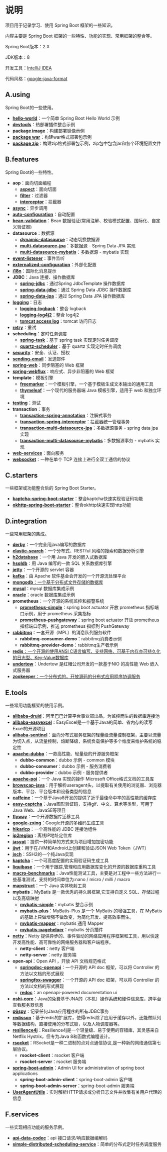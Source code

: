 # 说明

项目用于记录学习、使用 Spring Boot 框架的一些知识。

内容主要是 Spring Boot 框架的一些特性、功能的实现、常用框架的整合等。

Spring Boot版本：2.X

JDK版本：8

开发工具：[IntelliJ IDEA](https://www.jetbrains.com/idea/)

代码风格：[google-java-format](https://github.com/google/google-java-format)

## A.using

Spring Boot的一些使用。

- [**hello-world**](DOC/A.using/hello-world/Hello-World.md)：一个简单 Spring Boot Hello World 示例
- [**devtools**](spring-boot-example/A.using/devtools)：热部署插件整合示例
- [**package image**](spring-boot-example/A.using/package-image)：构建部署镜像示例
- [**package war**](spring-boot-example/A.using/package-war)：构建war格式部署包示例
- [**package zip**](spring-boot-example/A.using/package-zip)：构建zip格式部署包示例，zip包中包含jar和各个环境配置文件

## B.features

Spring Boot的一些特性。

- **aop**：面向切面编程
  - [**aspect**](spring-boot-example/B.features/aop/aspect)：面向切面
  - [**filter**](spring-boot-example/B.features/aop/filter)：过滤器
  - [**interceptor**](spring-boot-example/B.features/aop/interceptor)：拦截器
- [**async**](spring-boot-example/B.features/async)：异步调用
- [**auto-configuration**](DOC/B.feature/auto-configuration/Creating-Your-Own-Auto-Configuration.md)：自动配置
- [**bean-validation**](DOC/B.feature/bean-validation/bean-validation.md)：Bean 数据验证(常用注解、校验模式配置、国际化、自定义验证器)
- **datasource**：数据源
  - [**dynamic-datasource**](spring-boot-example/B.features/datasource/dynamic-datasource)：动态切换数据源
  - [**multi-datasource-jpa**](spring-boot-example/B.features/datasource/multi-datasource-jpa)：多数据源 - Spring Data JPA 实现
  - [**multi-datasource-mybatis**](spring-boot-example/B.features/datasource/multi-datasource-mybatis)：多数据源 - mybatis 实现
- [**event-listener**](spring-boot-example/B.features/event-listener)：事件监听
- [**externalized-configuration**](DOC/B.feature/externalized-configuration/Externalized-Configuration.md)：外部化配置
- [**i18n**](DOC/B.feature/i18n/i18n.md)：国际化消息提示
- **JDBC**：Java 连接、操作数据库
  - [**spring-jdbc**](spring-boot-example/B.features/jdbc/spring-jdbc)：通过Spring JdbcTemplate 操作数据库
  - [**spring-data-jdbc**](spring-boot-example/B.features/jdbc/spring-data-jdbc)：通过 Spring Data JDBC 操作数据库
  - [**spring-data-jpa**](spring-boot-example/B.features/jdbc/spring-data-jpa)：通过 Spring Data JPA 操作数据库
- [**logging**](DOC/B.feature/logging/logging.md)：日志
  - [**logging-logback**](spring-boot-example/B.features/logging/logging-logback)：整合 logback
  - [**logging-log4j2**](spring-boot-example/B.features/logging/logging-log4j2)：整合 log4j2
  - [**tomcat access log**](DOC/B.feature/logging/logging-tomcat-access.md)：tomcat 访问日志
- [**retry**](spring-boot-example/B.features/retry)：重试
- **scheduling**：定时任务调度
  - [**spring-task**](spring-boot-example/B.features/scheduling/spring-task)：基于 spring task 实现定时任务调度
  - [**quartz-scheduler**](spring-boot-example/B.features/scheduling/quartz-scheduler)：基于 quartz 实现定时任务调度
- [**security**](spring-boot-example/B.features/security)：安全、认证、授权
- [**sending-email**](DOC/B.feature/mail/Sending-Email.md)：发送邮件
- [**spring-web**](spring-boot-example/B.features/spring-web)：同步阻塞的 Web 框架
- [**spring-webflux**](spring-boot-example/B.features/spring-webflux)：响应式、异步非阻塞的 Web 框架
- **template**：模板引擎
  - [**freemarker**](spring-boot-example/B.features/template/freemarker)：一个模板引擎，一个基于模板生成文本输出的通用工具
  - [**thymeleaf**](spring-boot-example/B.features/template/thymeleaf)：一个现代的服务器端 Java 模板引擎，适用于 web 和独立环境
- [**testing**](DOC/B.feature/testing/testing.md)：测试
- **transaction**：事务
  - [**transaction-spring-annotation**](spring-boot-example/B.features/transaction/transaction-spring-annotation)：注解式事务
  - [**transaction-spring-interceptor**](spring-boot-example/B.features/transaction/transaction-spring-interceptor)：拦截器统一管理事务
  - [**transaction-multi-datasource-jpa**](spring-boot-example/B.features/transaction/transaction-multi-datasource-jpa)：多数据源事务 - spring data jpa 实现
  - [**transaction-multi-datasource-mybatis**](spring-boot-example/B.features/transaction/transaction-multi-datasource-mybatis)：多数据源事务 - mybatis 实现
- [**web-services**](spring-boot-example/B.features/web-services)：面向服务
- [**websocket**](spring-boot-example/B.features/websocket)：一种在单个 TCP 连接上进行全双工通信的协议

## C.starters

一些框架或功能整合后的 Spring Boot Starter。

- [**kaptcha-spring-boot-starter**](spring-boot-example/C.starters/kaptcha-spring-boot-starter)：整合kaptcha快速实现验证码功能
- [**okhttp-spring-boot-starter**](spring-boot-example/C.starters/okhttp-spring-boot-starter)：整合okhttp快速实现http功能

## D.integration

一些常用框架的集成。

- [**derby**](spring-boot-example/D.integration/derby)：一个完全用java编写的数据库
- [**elastic-search**](spring-boot-example/D.integration/elastic-search)：一个分布式、RESTful 风格的搜索和数据分析引擎
- [**h2database**](spring-boot-example/D.integration/h2database)：一个用 Java 开发的嵌入式数据库
- [**hsqldb**](spring-boot-example/D.integration/hsqldb)：用 Java 编写的一款 SQL 关系数据库引擎
- [**jetty**](spring-boot-example/D.integration/jetty)：一个开源的 servlet 容器
- [**kafka**](spring-boot-example/D.integration/kafka)：由 Apache 软件基金会开发的一个开源流处理平台
- [**mongodb**：一个基于分布式文件存储的数据库](DOC/D.integration/mongodb/mongodb.md)
- [**mysql**](spring-boot-example/D.integration/mysql)：mysql 数据库集成示例
- [**oracle**](spring-boot-example/D.integration/oracle)：oracle 数据库集成示例
- **prometheus**：一个开源的系统监控和报警系统
  - [**prometheus-simple**](spring-boot-example/D.integration/prometheus/prometheus-simple)：spring boot actuator 开放 prometheus 指标端口示例，用于 prometheus 采集指标
  - [**prometheus-pushgateway**](spring-boot-example/D.integration/prometheus/prometheus-pushgateway)：spring boot actuator 开放 prometheus 指标端口示例，推送 prometheus 指标到 PushGateway
- [**rabbitmq**](spring-boot-example/D.integration/rabbitmq)：一套开源（MPL）的消息队列服务软件
  - **rabbitmq-consumer-demo**：rabbitmq消费者示例
  - **rabbitmq-provider-demo**：rabbitmq生产者示例
- [**redis**：一个开源的使用ANSI C语言编写、支持网络、可基于内存亦可持久化的日志型、Key-Value数据库](DOC/D.integration/redis/integrate-redis.md)
- [**undertow**](spring-boot-example/D.integration/undertow)：Undertow 是红帽公司开发的一款基于NIO 的高性能 Web 嵌入式服务器
- [**zookeeper**：一个分布式的，开放源码的分布式应用程序协调服务](DOC/D.integration/zookeeper/integrate-zookeeper.md)

## E.tools

一些常用功能框架的使用示例。

- [**alibaba-druid**](spring-boot-example/E.tools/alibaba-druid)：阿里巴巴计算平台事业部出品，为监控而生的数据库连接池
- [**alibaba-easyexcel**](spring-boot-example/E.tools/alibaba-easyexcel)：EasyExcel是一个基于Java的简单、省内存的读写Excel的开源项目
- [**alibaba-sentinel**](spring-boot-example/E.tools/alibaba-sentinel)：面向分布式服务框架的轻量级流量控制框架，主要以流量为切入点，从流量控制，熔断降级，系统负载保护等多个维度来维护系统的稳定性
- [**apache-dubbo**](spring-boot-example/E.tools/apache-dubbo)：一款高性能、轻量级的开源服务框架
  - **dubbo-common**：dubbo 示例 - common 模块
  - **dubbo-consumer**：dubbo 示例 - 服务消费者
  - **dubbo-provider**：dubbo 示例 - 服务提供者
- [**apache-poi**](DOC/E.tool/apache-poi/apache-poi.md)：一个 Java 实现的操作 Microsoft Office格式文档的工具库
- [**browscap-java**](DOC/E.tool/browscap-java/browscap-java.md)：用于解析useragent头，以提取有关使用的浏览器、浏览器版本、平台、平台版本和设备类型的信息
- [**caffeine**](DOC/E.tool/caffeine/caffeine.md)：一个基于Java8开发的提供了近乎最佳命中率的高性能的缓存库
- [**easy-captcha**](spring-boot-example/E.tools/easy-captcha)：Java图形验证码，支持gif、中文、算术等类型，可用于Java Web、JavaSE等项目
- [**flyway**](DOC/E.tool/flyway/flyway.md)：一个开源数据库迁移工具
- [**google-zxing**](DOC/E.tool/google-zxing/google-zxing.md)：Google开源的多维码生成工具
- [**hikaricp**](spring-boot-example/E.tools/hikaricp)：一个高性能的 JDBC 连接池组件
- [**ip2region**](DOC/E.tool/ip2region/ip2region.md)：离线IP地址定位库
- [**jasypt**](spring-boot-example/E.tools/jasypt)：提供一种简单的方式来为项目增加加密功能
- [**jjwt**](DOC/E.tool/jjwt/JSON-Web-Tokens.md)：用于在JVM和Android上创建和验证JSON Web Token（JWT）
- [**jsch**](DOC/E.tool/jsch/JSch.md)：SSH2的一个纯Java实现
- [**kaptcha**](spring-boot-example/E.tools/kaptcha)：一个可高度配置的实用验证码生成工具
- [**liquibase**](spring-boot-example/E.tools/liquibase)：一个用于跟踪,管理和应用数据库变化的开源的数据库重构工具
- [**macro-benchmarks**](spring-boot-example/E.tools/macro-benchmarks)：Java性能测试工具，主要是对工程中一些方法进行一些基准测试，支持的时间单位为:nano / micro / milli / macro
- [**mapstruct**](spring-boot-example/E.tools/mapstruct)：一个 Java 实体映射工具
- **mybatis**：MyBatis 是一款优秀的持久层框架,它支持自定义 SQL、存储过程以及高级映射
  - [**mybatis-simple**](spring-boot-example/E.tools/mybatis/mybatis-simple)：mybatis 整合示例
  - [**mybatis-plus**](spring-boot-example/E.tools/mybatis/mybatis-plus)：MyBatis-Plus 是一个 MyBatis 的增强工具，在 MyBatis 的基础上只做增强不做改变，为简化开发、提高效率而生。
  - [**mybatis-mapper**](spring-boot-example/E.tools/mybatis/mybatis-mapper)：mybatis 通用 Mapper
  - [**mybatis-pagehelper**](spring-boot-example/E.tools/mybatis/mybatis-pagehelper)：mybatis 分页插件
- [**netty**](spring-boot-example/E.tools/netty)：Netty 提供异步的、事件驱动的网络应用程序框架和工具，用以快速开发高性能、高可靠性的网络服务器和客户端程序。
  - **netty-client**：netty 客户端
  - **netty-server**：netty 服务端
- **open-api**：Open API ，开放 API 文档规范格式
  - [**springdoc-openapi**](DOC/E.tool/springdoc-openapi/springdoc-openapi.md)：一个开源的 API doc 框架，可以将 Controller 的方法以文档的形式展现
  - [**springfox-swagger**](DOC/E.tool/springfox-swagger/springfox-swagger.md)：一个开源的 API doc 框架，可以将 Controller 的方法以文档的形式展现
  - [**redoc**](spring-boot-example/E.tools/open-api/redoc)：an openapi-powered documentation ui
- [**oshi-core**](DOC/E.tool/oshi/oshi.md)：Java的免费基于JNA的（本机）操作系统和硬件信息库，跨平台查看服务器信息
- [**p6spy**](DOC/E.tool/p6spy/P6Spy.md)：记录任何Java应用程序的所有JDBC事务
- [**redisson**](spring-boot-example/E.tools/redisson)：基于redis的扩展库，使得redis除了应用于缓存以外，还能做队列等数据结构，直接使用的分布式锁，以及人物调度器等。
- [**resilience4j**](DOC/E.tool/resilience4j/resilience4j.md)：Resilience4j是一个轻量级、易于使用的容错库，其灵感来自Netflix Hystrix，但专为Java 8和函数式编程设计。
- [**rsocket**](spring-boot-example/E.tools/rsocket)：RSocket是一种二进制的点对点通信协议,是一种新的网络通信第七层协议。
  - **rsocket-client**：rsocket 客户端
  - **rsocket-server**：rsocket 服务端
- [**spring-boot-admin**](spring-boot-example/E.tools/spring-boot-admin)：Admin UI for administration of spring boot applications
  - **spring-boot-admin-client**：spring-boot-admin 客户端
  - **spring-boot-admin-server**：spring-boot-admin 服务端
- [**UserAgentUtils**](DOC/E.tool/user-agent-utils/UserAgentUtils.md)：实时解析HTTP请求或分析日志文件并收集有关用户代理的信息

## F.services

一些实现相应功能的服务示例。

- [**api-data-codec**](spring-boot-example/F.services/api-data-codec)：api 接口请求/响应数据编解码
- [**simple-distributed-scheduling-service**](spring-boot-example/F.services/simple-distributed-scheduling-service)：简单的分布式定时任务调度服务
